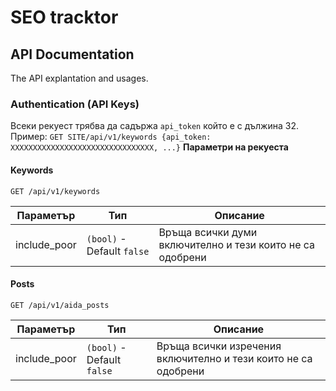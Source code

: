 # SEO tracktor

## API Documentation

The API explantation and usages.

### Authentication (API Keys)
Всеки рекуест трябва да садържа `api_token` който е с дължина 32. <br>
Пример: `GET SITE/api/v1/keywords {api_token: XXXXXXXXXXXXXXXXXXXXXXXXXXXXXXXX, ...}`
<b> Параметри на рекуеста </b> <br>

#### Keywords
`GET /api/v1/keywords`

<table>
    <thead>
        <tr>
            <th>Параметър</th>
            <th>Тип</th>
            <th>Описание</th>
        </tr>
    </thead>
    <tbody>
        <tr>
            <td>include_poor</td>
            <td><code>(bool)</code> - Default <code>false</code> </td>
            <td>Връща всички думи включително и тези които не са одобрени</td>
        </tr>
    </tbody>
</table>

#### Posts
`GET /api/v1/aida_posts`


<table>
    <thead>
        <tr>
            <th>Параметър</th>
            <th>Тип</th>
            <th>Описание</th>
        </tr>
    </thead>
    <tbody>
        <tr>
            <td>include_poor</td>
            <td><code>(bool)</code> - Default <code>false</code> </td>
            <td>Връща всички изречения включително и тези които не са одобрени</td>
        </tr>
    </tbody>
</table>
